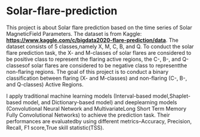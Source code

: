 # Solar-flare-prediction
This project is about Solar flare prediction based on the time series of Solar MagneticField Parameters. The dataset is from Kaggle: **https://www.kaggle.com/c/bigdata2020-flare-prediction/data**. The dataset consists of 5 classes,namely X, M, C, B, and Q. To conduct the solar flare prediction task, the X- and M-classes of solar flares are considered to be positive class to represent the flaring active regions, the C-, B-, and Q-classesof solar flares are considered to be negative class to representthe non-flaring regions. The goal of this project is to conduct a binary classification between flaring (X-  and  M-classes) and non-flaring (C-, B-, and Q-classes) Active Regions. 

I apply traditional machine learning models (Interval-based model,Shaplet-based  model,  and  Dictionary-based  model)  and  deeplearning models (Convolutional Neural Network and MultivariateLong  Short  Term  Memory  Fully  Convolutional  Networks)  to achieve  the  prediction  task.  Their  performances  are  evaluatedby using different metrics–Accuracy, Precision, Recall, F1 score,True  skill  statistic(TSS).

